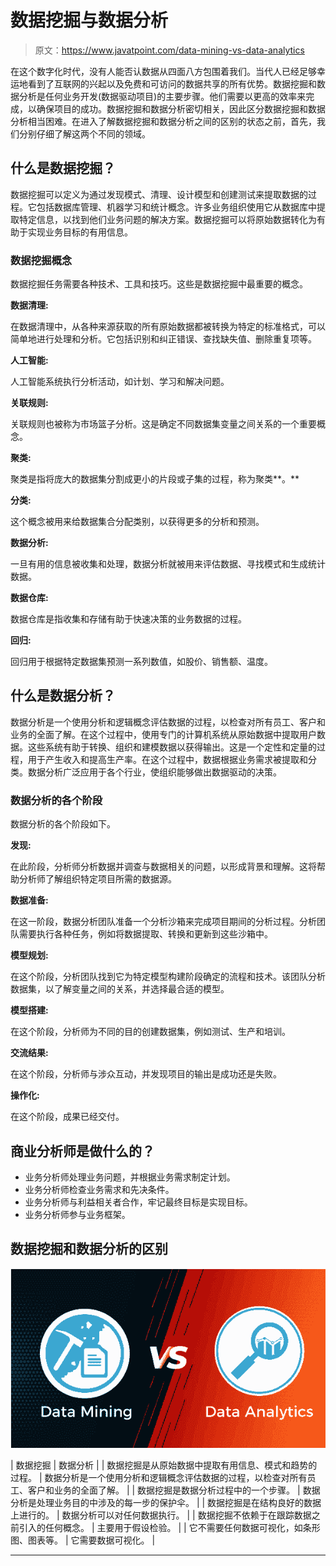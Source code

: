 # 数据挖掘与数据分析

> 原文：<https://www.javatpoint.com/data-mining-vs-data-analytics>

在这个数字化时代，没有人能否认数据从四面八方包围着我们。当代人已经足够幸运地看到了互联网的兴起以及免费和可访问的数据共享的所有优势。数据挖掘和数据分析是任何业务开发(数据驱动项目)的主要步骤。他们需要以更高的效率来完成，以确保项目的成功。数据挖掘和数据分析密切相关，因此区分数据挖掘和数据分析相当困难。在进入了解数据挖掘和数据分析之间的区别的状态之前，首先，我们分别仔细了解这两个不同的领域。

## 什么是数据挖掘？

数据挖掘可以定义为通过发现模式、清理、设计模型和创建测试来提取数据的过程。它包括数据库管理、机器学习和统计概念。许多业务组织使用它从数据库中提取特定信息，以找到他们业务问题的解决方案。数据挖掘可以将原始数据转化为有助于实现业务目标的有用信息。

### 数据挖掘概念

数据挖掘任务需要各种技术、工具和技巧。这些是数据挖掘中最重要的概念。

**数据清理:**

在数据清理中，从各种来源获取的所有原始数据都被转换为特定的标准格式，可以简单地进行处理和分析。它包括识别和纠正错误、查找缺失值、删除重复项等。

**人工智能:**

人工智能系统执行分析活动，如计划、学习和解决问题。

**关联规则:**

关联规则也被称为市场篮子分析。这是确定不同数据集变量之间关系的一个重要概念。

**聚类:**

聚类是指将庞大的数据集分割成更小的片段或子集的过程，称为聚类**。**

**分类:**

这个概念被用来给数据集合分配类别，以获得更多的分析和预测。

**数据分析:**

一旦有用的信息被收集和处理，数据分析就被用来评估数据、寻找模式和生成统计数据。

**数据仓库:**

数据仓库是指收集和存储有助于快速决策的业务数据的过程。

**回归:**

回归用于根据特定数据集预测一系列数值，如股价、销售额、温度。

## 什么是数据分析？

数据分析是一个使用分析和逻辑概念评估数据的过程，以检查对所有员工、客户和业务的全面了解。在这个过程中，使用专门的计算机系统从原始数据中提取用户数据。这些系统有助于转换、组织和建模数据以获得输出。这是一个定性和定量的过程，用于产生收入和提高生产率。在这个过程中，数据根据业务需求被提取和分类。数据分析广泛应用于各个行业，使组织能够做出数据驱动的决策。

### 数据分析的各个阶段

数据分析的各个阶段如下。

**发现:**

在此阶段，分析师分析数据并调查与数据相关的问题，以形成背景和理解。这将帮助分析师了解组织特定项目所需的数据源。

**数据准备:**

在这一阶段，数据分析团队准备一个分析沙箱来完成项目期间的分析过程。分析团队需要执行各种任务，例如将数据提取、转换和更新到这些沙箱中。

**模型规划:**

在这个阶段，分析团队找到它为特定模型构建阶段确定的流程和技术。该团队分析数据集，以了解变量之间的关系，并选择最合适的模型。

**模型搭建:**

在这个阶段，分析师为不同的目的创建数据集，例如测试、生产和培训。

**交流结果:**

在这个阶段，分析师与涉众互动，并发现项目的输出是成功还是失败。

**操作化:**

在这个阶段，成果已经交付。

## 商业分析师是做什么的？

*   业务分析师处理业务问题，并根据业务需求制定计划。
*   业务分析师检查业务需求和先决条件。
*   业务分析师与利益相关者合作，牢记最终目标是实现目标。
*   业务分析师参与业务框架。

## 数据挖掘和数据分析的区别

![Data Mining vs Data Analytics](img/fd7a2bf1221d42301bfc1e373efef2d4.png)

| 数据挖掘 | 数据分析 |
| 数据挖掘是从原始数据中提取有用信息、模式和趋势的过程。 | 数据分析是一个使用分析和逻辑概念评估数据的过程，以检查对所有员工、客户和业务的全面了解。 |
| 数据挖掘是数据分析过程中的一个步骤。 | 数据分析是处理业务目的中涉及的每一步的保护伞。 |
| 数据挖掘是在结构良好的数据上进行的。 | 数据分析可以对任何数据执行。 |
| 数据挖掘不依赖于在跟踪数据之前引入的任何概念。 | 主要用于假设检验。 |
| 它不需要任何数据可视化，如条形图、图表等。 | 它需要数据可视化。 |

* * *